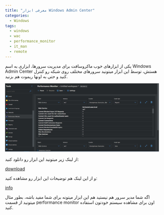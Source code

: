 ```yaml
---
title: "معرفی ابزار Windows Admin Center"
categories:
  - Windows
tags:
  - windows
  - wac
  - performance_monitor
  - it_man
  - remote
---
```


یکی از ابزارهای خوب ماکروسافت برای مدیریت سرورها، ابزاری به اسم Windows Admin Center هستش، توسط این ابزار میتونید سرورهای مختلف روی شبکه رو کنترل کنید و حتی به اونها ریموت هم بزنید.  

<p align="center" >
  <img src="/assets/img/wac.jpg" alt="mhkarami97" width="600" />
</p>

از لینک زیر میتونید این ابزار رو دانلود کنید:  

[download](https://aka.ms/wacdownload)  

و از این لینک هم توضیحات این ابزار رو مشاهده کنید:  

[info](https://docs.microsoft.com/en-us/windows-server/manage/windows-admin-center/overview) 

اگه شما مدیر سرور هم نیستید هم این ابزار میتونه برای شما مفید باشه، بطور مثال میتونید از قسمت performance monitor اون برای مشاهده سیستم خودتون استفاده کنید.  
